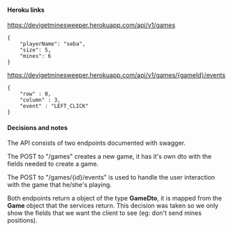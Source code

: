 #### Heroku links

https://devigetminesweeper.herokuapp.com/api/v1/games

	{
		"playerName": "seba",
		"size": 5,
		"mines": 6
	}


https://devigetminesweeper.herokuapp.com/api/v1/games/{gameId}/events

	{
		"row" : 0,
		"column" : 3,
		"event" : "LEFT_CLICK"
	}


#### Decisions and notes
The API consists of two endpoints documented with swagger.

The POST to "/games" creates a new game, it has it's own dto with the fields needed to create a game.

The POST to "/games/{id}/events" is used to handle the user interaction with the game that he/she's playing.

Both endpoints return a object of the type **GameDto**, it is mapped from the **Game** object that the services return.
This decision was taken so we only show the fields that we want the client to see (eg: don't send mines positions).




